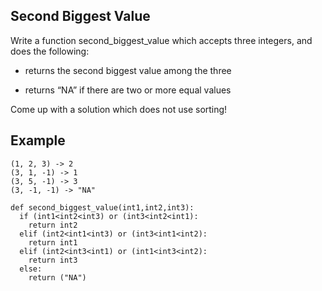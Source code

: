 ## Second Biggest Value
Write a function second_biggest_value which accepts three integers, and does the following:

- returns the second biggest value among the three

- returns “NA” if there are two or more equal values

Come up with a solution which does not use sorting!

## Example
```
(1, 2, 3) -> 2
(3, 1, -1) -> 1
(3, 5, -1) -> 3
(3, -1, -1) -> "NA"
```
```
def second_biggest_value(int1,int2,int3):
  if (int1<int2<int3) or (int3<int2<int1):
    return int2
  elif (int2<int1<int3) or (int3<int1<int2):
    return int1
  elif (int2<int3<int1) or (int1<int3<int2):
    return int3
  else:
    return ("NA")
```

